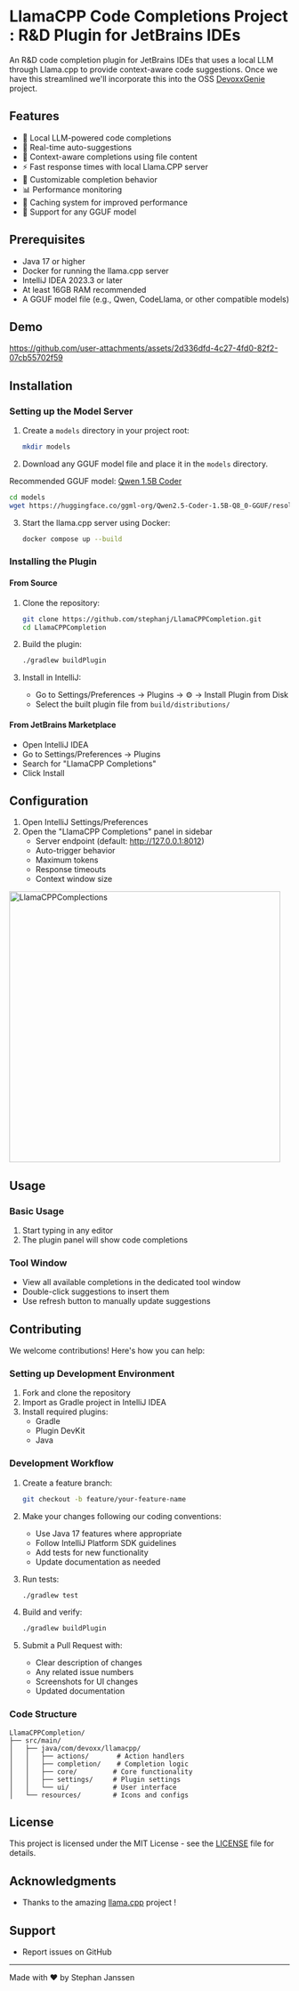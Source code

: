 # LlamaCPP Code Completions Project : R&D Plugin for JetBrains IDEs

An R&D code completion plugin for JetBrains IDEs that uses a local LLM through Llama.cpp to provide context-aware code suggestions.
Once we have this streamlined we'll incorporate this into the OSS [DevoxxGenie](https://github.com/devoxx/DevoxxGenieIDEAPlugin) project.

## Features

- 🚀 Local LLM-powered code completions
- 🔄 Real-time auto-suggestions
- 🎯 Context-aware completions using file content
- ⚡ Fast response times with local Llama.CPP server
- 🎨 Customizable completion behavior
- 📊 Performance monitoring
- 💾 Caching system for improved performance
- 🔧 Support for any GGUF model

## Prerequisites

- Java 17 or higher
- Docker for running the llama.cpp server
- IntelliJ IDEA 2023.3 or later
- At least 16GB RAM recommended
- A GGUF model file (e.g., Qwen, CodeLlama, or other compatible models)

## Demo

https://github.com/user-attachments/assets/2d336dfd-4c27-4fd0-82f2-07cb55702f59

## Installation

### Setting up the Model Server

1. Create a `models` directory in your project root:
   ```bash
   mkdir models
   ```

2. Download any GGUF model file and place it in the `models` directory. 

Recommended GGUF model: [Qwen 1.5B Coder](https://huggingface.co/ggml-org/Qwen2.5-Coder-1.5B-Q8_0-GGUF/tree/main)    

   ```bash
   cd models
   wget https://huggingface.co/ggml-org/Qwen2.5-Coder-1.5B-Q8_0-GGUF/resolve/main/qwen2.5-coder-1.5b-q8_0.gguf?download=true  
   ```

3. Start the llama.cpp server using Docker:
   ```bash
   docker compose up --build
   ```

### Installing the Plugin

#### From Source
1. Clone the repository:
   ```bash
   git clone https://github.com/stephanj/LlamaCPPCompletion.git
   cd LlamaCPPCompletion
   ```

2. Build the plugin:
   ```bash
   ./gradlew buildPlugin
   ```

3. Install in IntelliJ:
    - Go to Settings/Preferences → Plugins → ⚙️ → Install Plugin from Disk
    - Select the built plugin file from `build/distributions/`

#### From JetBrains Marketplace
- Open IntelliJ IDEA
- Go to Settings/Preferences → Plugins
- Search for "LlamaCPP Completions"
- Click Install

## Configuration

1. Open IntelliJ Settings/Preferences
3. Open the "LlamaCPP Completions" panel in sidebar
    - Server endpoint (default: http://127.0.0.1:8012)
    - Auto-trigger behavior
    - Maximum tokens
    - Response timeouts
    - Context window size
  
<img width="487" alt="LlamaCPPComplections" src="https://github.com/user-attachments/assets/2b77f401-eef0-4629-9c9c-cd1328d458ab" />

## Usage

### Basic Usage
1. Start typing in any editor
2. The plugin panel will show code completions

### Tool Window
- View all available completions in the dedicated tool window
- Double-click suggestions to insert them
- Use refresh button to manually update suggestions

## Contributing

We welcome contributions! Here's how you can help:

### Setting up Development Environment

1. Fork and clone the repository
2. Import as Gradle project in IntelliJ IDEA
3. Install required plugins:
    - Gradle
    - Plugin DevKit
    - Java

### Development Workflow

1. Create a feature branch:
   ```bash
   git checkout -b feature/your-feature-name
   ```

2. Make your changes following our coding conventions:
    - Use Java 17 features where appropriate
    - Follow IntelliJ Platform SDK guidelines
    - Add tests for new functionality
    - Update documentation as needed

3. Run tests:
   ```bash
   ./gradlew test
   ```

4. Build and verify:
   ```bash
   ./gradlew buildPlugin
   ```

5. Submit a Pull Request with:
    - Clear description of changes
    - Any related issue numbers
    - Screenshots for UI changes
    - Updated documentation

### Code Structure

```
LlamaCPPCompletion/
├── src/main/
│   ├── java/com/devoxx/llamacpp/
│   │   ├── actions/       # Action handlers
│   │   ├── completion/    # Completion logic
│   │   ├── core/         # Core functionality
│   │   ├── settings/     # Plugin settings
│   │   └── ui/           # User interface
│   └── resources/        # Icons and configs
```

## License

This project is licensed under the MIT License - see the [LICENSE](LICENSE) file for details.

## Acknowledgments

- Thanks to the amazing [llama.cpp](https://github.com/ggerganov/llama.cpp) project ! 

## Support

- Report issues on GitHub

---

Made with ❤️ by Stephan Janssen
